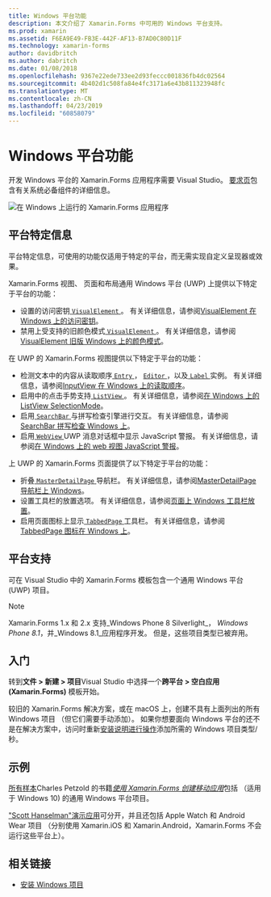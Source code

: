 ```yaml
---
title: Windows 平台功能
description: 本文介绍了 Xamarin.Forms 中可用的 Windows 平台支持。
ms.prod: xamarin
ms.assetid: F6EA9E49-FB3E-442F-AF13-B7AD0C80D11F
ms.technology: xamarin-forms
author: davidbritch
ms.author: dabritch
ms.date: 01/08/2018
ms.openlocfilehash: 9367e22ede733ee2d93feccc001836fb4dc02564
ms.sourcegitcommit: 4b402d1c508fa84e4fc3171a6e43b811323948fc
ms.translationtype: MT
ms.contentlocale: zh-CN
ms.lasthandoff: 04/23/2019
ms.locfileid: "60858079"
---
```

# <a name="windows-platform-features"></a>Windows 平台功能

开发 Windows 平台的 Xamarin.Forms 应用程序需要 Visual Studio。 [要求页](~/get-started/requirements.md)包含有关系统必备组件的详细信息。

![](images/allhanselman.png "在 Windows 上运行的 Xamarin.Forms 应用程序")

## <a name="platform-specifics"></a>平台特定信息

平台特定信息，可使用的功能仅适用于特定的平台，而无需实现自定义呈现器或效果。

Xamarin.Forms 视图、 页面和布局通用 Windows 平台 (UWP) 上提供以下特定于平台的功能：

- 设置的访问密钥[ `VisualElement` ](xref:Xamarin.Forms.VisualElement)。 有关详细信息，请参阅[VisualElement 在 Windows 上的访问密钥](visualelement-access-keys.md)。
- 禁用上受支持的旧颜色模式[ `VisualElement` ](xref:Xamarin.Forms.VisualElement)。 有关详细信息，请参阅[VisualElement 旧版 Windows 上的颜色模式](legacy-color-mode.md)。

在 UWP 的 Xamarin.Forms 视图提供以下特定于平台的功能：

- 检测文本中的内容从读取顺序[ `Entry` ](xref:Xamarin.Forms.Entry)， [ `Editor` ](xref:Xamarin.Forms.Editor)，以及[ `Label` ](xref:Xamarin.Forms.Label)实例。 有关详细信息，请参阅[InputView 在 Windows 上的读取顺序](inputview-reading-order.md)。
- 启用中的点击手势支持[ `ListView` ](xref:Xamarin.Forms.ListView)。 有关详细信息，请参阅[在 Windows 上的 ListView SelectionMode](listview-selectionmode.md)。
- 启用[ `SearchBar` ](xref:Xamarin.Forms.SearchBar)与拼写检查引擎进行交互。 有关详细信息，请参阅[SearchBar 拼写检查 Windows 上](searchbar-spell-check.md)。
- 启用[ `WebView` ](xref:Xamarin.Forms.WebView) UWP 消息对话框中显示 JavaScript 警报。 有关详细信息，请参阅[在 Windows 上的 web 视图 JavaScript 警报](webview-javascript-alert.md)。

上 UWP 的 Xamarin.Forms 页面提供了以下特定于平台的功能：

- 折叠[ `MasterDetailPage` ](xref:Xamarin.Forms.MasterDetailPage)导航栏。 有关详细信息，请参阅[MasterDetailPage 导航栏上 Windows](masterdetailpage-navigation-bar.md)。
- 设置工具栏的放置选项。 有关详细信息，请参阅[页面上 Windows 工具栏放置](page-toolbar-placement.md)。
- 启用页面图标上显示[ `TabbedPage` ](xref:Xamarin.Forms.TabbedPage)工具栏。 有关详细信息，请参阅[TabbedPage 图标在 Windows 上](tabbedpage-icons.md)。

## <a name="platform-support"></a>平台支持

可在 Visual Studio 中的 Xamarin.Forms 模板包含一个通用 Windows 平台 (UWP) 项目。

> [!NOTE]
> Xamarin.Forms 1.x 和 2.x 支持_Windows Phone 8 Silverlight_， _Windows Phone 8.1_，并_Windows 8.1_应用程序开发。 但是，这些项目类型已被弃用。

## <a name="getting-started"></a>入门

转到**文件 > 新建 > 项目**Visual Studio 中选择一个**跨平台 > 空白应用 (Xamarin.Forms)** 模板开始。

较旧的 Xamarin.Forms 解决方案，或在 macOS 上，创建不具有上面列出的所有 Windows 项目 （但它们需要手动添加）。 如果你想要面向 Windows 平台的还不是在解决方案中，访问时重新[安装说明进行操作](installation/index.md)添加所需的 Windows 项目类型/秒。

## <a name="samples"></a>示例

[所有样本](https://github.com/xamarin/xamarin-forms-book-preview-2)Charles Petzold 的书籍[*使用 Xamarin.Forms 创建移动应用*](~/xamarin-forms/creating-mobile-apps-xamarin-forms/index.md)包括 （适用于 Windows 10) 的通用 Windows 平台项目。

["Scott Hanselman"演示应用](https://github.com/jamesmontemagno/Hanselman.Forms)可分开，并且还包括 Apple Watch 和 Android Wear 项目 （分别使用 Xamarin.iOS 和 Xamarin.Android，Xamarin.Forms 不会运行这些平台上）。

## <a name="related-links"></a>相关链接

- [安装 Windows 项目](~/xamarin-forms/platform/windows/installation/index.md)
